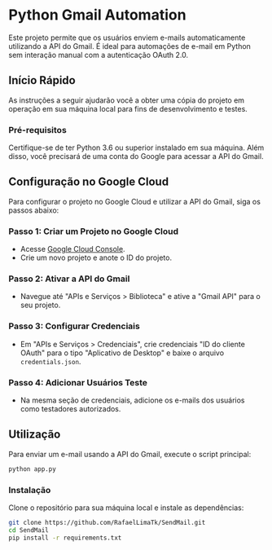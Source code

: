 # Python Gmail Automation

Este projeto permite que os usuários enviem e-mails automaticamente utilizando a API do Gmail. É ideal para automações de e-mail em Python sem interação manual com a autenticação OAuth 2.0.

## Início Rápido

As instruções a seguir ajudarão você a obter uma cópia do projeto em operação em sua máquina local para fins de desenvolvimento e testes.

### Pré-requisitos

Certifique-se de ter Python 3.6 ou superior instalado em sua máquina. Além disso, você precisará de uma conta do Google para acessar a API do Gmail.

## Configuração no Google Cloud

Para configurar o projeto no Google Cloud e utilizar a API do Gmail, siga os passos abaixo:

### Passo 1: Criar um Projeto no Google Cloud

- Acesse [Google Cloud Console](https://console.developers.google.com/).
- Crie um novo projeto e anote o ID do projeto.

### Passo 2: Ativar a API do Gmail

- Navegue até "APIs e Serviços > Biblioteca" e ative a "Gmail API" para o seu projeto.

### Passo 3: Configurar Credenciais

- Em "APIs e Serviços > Credenciais", crie credenciais "ID do cliente OAuth" para o tipo "Aplicativo de Desktop" e baixe o arquivo `credentials.json`.

### Passo 4: Adicionar Usuários Teste

- Na mesma seção de credenciais, adicione os e-mails dos usuários como testadores autorizados.

## Utilização

Para enviar um e-mail usando a API do Gmail, execute o script principal:

```python
python app.py
```

### Instalação

Clone o repositório para sua máquina local e instale as dependências:

```bash
git clone https://github.com/RafaelLimaTk/SendMail.git
cd SendMail
pip install -r requirements.txt
```
